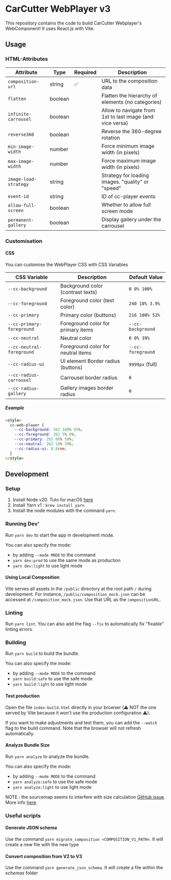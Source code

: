 # CarCutter WebPlayer v3

This repository contains the code to build CarCutter Webplayer's WebComponent!
It uses React.js with Vite.

## Usage

### HTML-Attributes

| Attribute             | Type    | Required | Description                                               |
| --------------------- | ------- | -------- | --------------------------------------------------------- |
| `composition-url`     | string  | ✅       | URL to the composition data                               |
| `flatten`             | boolean |          | Flatten the hierarchy of elements (no categories)         |
| `infinite-carrousel`  | boolean |          | Allow to navigate from 1st to last image (and vice versa) |
| `reverse360`          | boolean |          | Reverse the 360-degree rotation                           |
| `min-image-width`     | number  |          | Force minimum image width (in pixels)                     |
| `max-image-width`     | number  |          | Force maximum image width (in pixels)                     |
| `image-load-strategy` | string  |          | Strategy for loading images. "quality" or "speed"         |
| `event-id`            | string  |          | ID of cc-player events                                    |
| `allow-full-screen`   | boolean |          | Whether to allow full screen mode                         |
| `permanent-gallery`   | boolean |          | Display gallery under the carrousel                       |

### Customisation

#### CSS

You can customise the WebPlayer CSS with CSS Variables

| CSS Variable              | Description                        | Default Value     |
| ------------------------- | ---------------------------------- | ----------------- |
| `--cc-background`         | Background color (contrast texts)  | `0 0% 100%`       |
| `--cc-foreground`         | Foreground color (text color)      | `240 10% 3.9%`    |
| `--cc-primary`            | Primary color (buttons)            | `216 100% 52%`    |
| `--cc-primary-foreground` | Foreground color for primary items | `--cc-background` |
| `--cc-neutral`            | Neutral color                      | `0 0% 39%`        |
| `--cc-neutral-foreground` | Foreground color for neutral items | `--cc-foreground` |
| `--cc-radius-ui`          | UI element Border radius (buttons) | `9999px` (full)   |
| `--cc-radius-carrousel`   | Carrousel border radius            | `0`               |
| `--cc-radius-gallery`     | Gallery images border radius       | `0`               |

##### Example

```html
<style>
  cc-web-player {
    --cc-background: 262 100% 95%;
    --cc-foreground: 262 5% 0%;
    --cc-primary: 262 88% 58%;
    --cc-neutral: 262 10% 39%;
    --cc-radius-ui: 0.8rem;
  }
</style>
```

## Development

### Setup

1. Install Node v20. Tuto for macOS [here](https://sukiphan.medium.com/how-to-install-nvm-node-version-manager-on-macos-d9fe432cc7db)
2. Install Yarn v1 : `brew install yarn`.
3. Install the node modules with the command `yarn`.

### Running Dev'

Run `yarn dev` to start the app in development mode.

You can also specify the mode:

- by adding `--mode MODE` to the command
- `yarn dev:prod` to use the same mode as production
- `yarn dev:light` to use light mode

#### Using Local Composition

Vite serves all assets in the `/public` directory at the root path `/` during development. For instance, `/public/composition_mock.json` can be accessed at `/composition_mock.json`. Use that URL as the `compositionURL`.

### Linting

Run `yarn lint`. You can also add the flag `--fix` to automatically fix "fixable" linting errors.

### Building

Run `yarn build` to build the bundle.

You can also specify the mode:

- by adding `--mode MODE` to the command
- `yarn build:safe` to use the safe mode
- `yarn build:light` to use light mode

#### Test production

Open the file `index-build.html` directly in your browser (⚠️ NOT the one served by Vite because it won't use the production configuration ⚠️).

If you want to make adjustments and test them, you can add the `--watch` flag to the build command. Note that the browser will not refresh automatically.

#### Analyze Bundle Size

Run `yarn analyze` to analyze the bundle.

You can also specify the mode:

- by adding `--mode MODE` to the command
- `yarn analyze:safe` to use the safe mode
- `yarn analyze:light` to use light mode

NOTE : the sourcemap seems to interfere with size calculation [GitHub issue](https://github.com/KusStar/vite-bundle-visualizer/issues/8). More info [here](https://www.npmjs.com/package/vite-bundle-visualizer).

### Useful scripts

#### Generate JSON schema

Use the command `yarn migrate_composition <COMPOSITION_V1_PATH>`. It will create a new file with the new type

#### Convert composition from V2 to V3

Use the command `yarn generate_json_schema`. It will create a file within the _schemas_ folder
